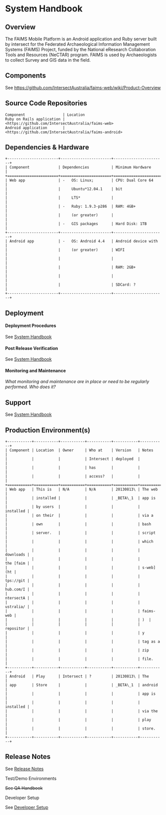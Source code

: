 System Handbook
============================================================



Overview
--------

The FAIMS Mobile Platform is an Android application and Ruby server
built by intersect for the Federated Archaeological Information
Management Systems (FAIMS) Project, funded by the National eResearch
Collaboration Tools and Resources (NeCTAR) program. FAIMS is used by
Archaeologists to collect Survey and GIS data in the
field.

Components
----------

See <https://github.com/IntersectAustralia/faims-web/wiki/Product-Overview>

Source Code Repositories
------------------------

```
Component                 | Location                          
Ruby on Rails application | <https://github.com/IntersectAustralia/faims-web>                 
Android application       | <https://github.com/IntersectAustralia/faims-android>              
```

Dependencies & Hardware
-----------------------

```
+-----------------------+-----------------------+-----------------------+
| Component             | Dependencies          | Minimum Hardware      |
+=======================+=======================+=======================+
| Web app               | -   OS: Linux;        | CPU: Dual Core 64     |
|                       |     Ubuntu*12.04.1    | bit                   |
|                       |     LTS*              |                       |
|                       | -   Ruby: 1.9.3-p286  | RAM: 4GB+             |
|                       |     (or greater)      |                       |
|                       | -   GIS packages      | Hard Disk: 1TB        |
+-----------------------+-----------------------+-----------------------+
| Android app           | -   OS: Android 4.4   | Android device with   |
|                       |     (or greater)      | WIFI                  |
|                       |                       |                       |
|                       |                       | RAM: 2GB+             |
|                       |                       |                       |
|                       |                       | SDCard: ?             |
+-----------------------+-----------------------+-----------------------+
```

Deployment
----------

#### Deployment Procedures

See [System Handbook](../System+Handbook)

#### Post Release Verification

See [System Handbook](../System+Handbook)

#### Monitoring and Maintenance

*What monitoring and maintenance are in place or need to be regularly
performed. Who does it?*

Support
-------

See [System Handbook](../System+Handbook)

Production Environment(s)
-------------------------

```
+-----------+-----------+-----------+-----------+-----------+-----------+
| Component | Location  | Owner     | Who at    | Version   | Notes     |
|           |           |           | Intersect | deployed  |           |
|           |           |           | has       |           |           |
|           |           |           | access?   |           |           |
+===========+===========+===========+===========+===========+===========+
| Web app   | This is   | N/A       | N/A       | 20130813\ | The web   |
|           | installed |           |           | _BETA\_1  | app is    |
|           | by users  |           |           |           | installed |
|           | on their  |           |           |           | via a     |
|           | own       |           |           |           | bash      |
|           | server.   |           |           |           | script    |
|           |           |           |           |           | which     |
|           |           |           |           |           | downloads |
|           |           |           |           |           | the [faim |
|           |           |           |           |           | s-web](ht |
|           |           |           |           |           | tps://git |
|           |           |           |           |           | hub.com/I |
|           |           |           |           |           | ntersectA |
|           |           |           |           |           | ustralia/ |
|           |           |           |           |           | faims-web |
|           |           |           |           |           | )  |
|           |           |           |           |           | repositor |
|           |           |           |           |           | y         |
|           |           |           |           |           | tag as a  |
|           |           |           |           |           | zip       |
|           |           |           |           |           | file.     |
+-----------+-----------+-----------+-----------+-----------+-----------+
| Android   | Play      | Intersect | ?         | 20130813\ | The       |
| app       | Store     |           |           | _BETA\_1  | android   |
|           |           |           |           |           | app is    |
|           |           |           |           |           | installed |
|           |           |           |           |           | via the   |
|           |           |           |           |           | play      |
|           |           |           |           |           | store.    |
+-----------+-----------+-----------+-----------+-----------+-----------+
```

Release Notes 
-------------

See [Release Notes](../Release+Notes)

Test/Demo Environments

~~See QA Handbook~~

Developer Setup

See [Developer Setup](../Developer+Setup)

</div>
